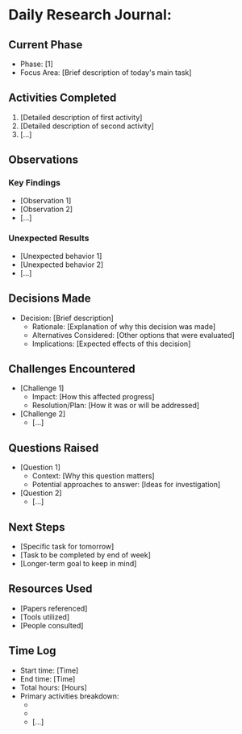 # Daily Research Journal:

## Current Phase
- Phase: [1]
- Focus Area: [Brief description of today's main task]

## Activities Completed
1. [Detailed description of first activity]
2. [Detailed description of second activity]
3. [...]

## Observations
### Key Findings
- [Observation 1]
- [Observation 2]
- [...]

### Unexpected Results
- [Unexpected behavior 1]
- [Unexpected behavior 2]
- [...]

## Decisions Made
- Decision: [Brief description]
  - Rationale: [Explanation of why this decision was made]
  - Alternatives Considered: [Other options that were evaluated]
  - Implications: [Expected effects of this decision]

## Challenges Encountered
- [Challenge 1]
  - Impact: [How this affected progress]
  - Resolution/Plan: [How it was or will be addressed]
- [Challenge 2]
  - [...]

## Questions Raised
- [Question 1]
  - Context: [Why this question matters]
  - Potential approaches to answer: [Ideas for investigation]
- [Question 2]
  - [...]

## Next Steps
- [Specific task for tomorrow]
- [Task to be completed by end of week]
- [Longer-term goal to keep in mind]

## Resources Used
- [Papers referenced]
- [Tools utilized]
- [People consulted]

## Time Log
- Start time: [Time]
- End time: [Time]
- Total hours: [Hours]
- Primary activities breakdown:
  - [Activity 1]: [Hours]
  - [Activity 2]: [Hours]
  - [...]